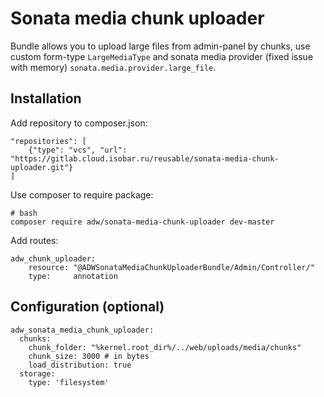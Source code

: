 # Sonata media chunk uploader #

Bundle allows you to upload large files from admin-panel by chunks, use custom form-type `LargeMediaType` and 
sonata media provider (fixed issue with memory) `sonata.media.provider.large_file`.

## Installation

Add repository to composer.json:
```
"repositories": [
    {"type": "vcs", "url": "https://gitlab.cloud.isobar.ru/reusable/sonata-media-chunk-uploader.git"}        
]
```

Use composer to require package:
```
# bash
composer require adw/sonata-media-chunk-uploader dev-master
```

Add routes:
```
adw_chunk_uploader:
    resource: "@ADWSonataMediaChunkUploaderBundle/Admin/Controller/"
    type:     annotation
```

## Configuration (optional)
```
adw_sonata_media_chunk_uploader:
  chunks:
    chunk_folder: "%kernel.root_dir%/../web/uploads/media/chunks" 
    chunk_size: 3000 # in bytes
    load_distribution: true
  storage:
    type: 'filesystem'
```